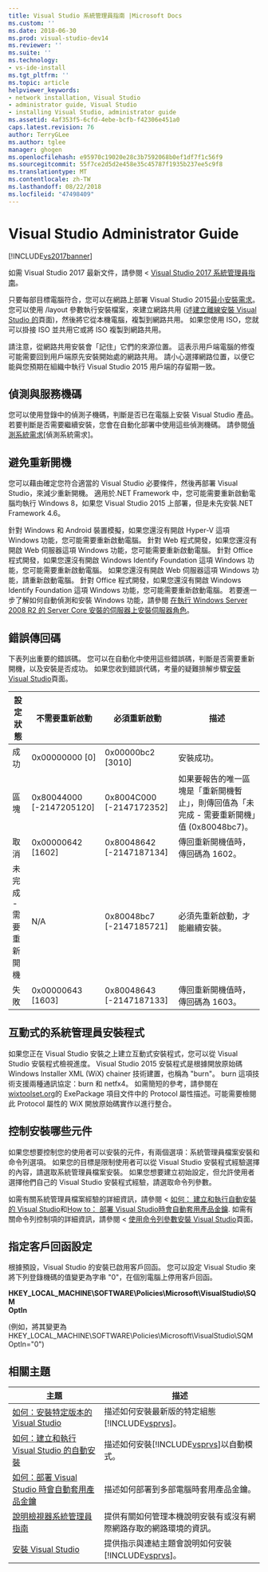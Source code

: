 ```yaml
---
title: Visual Studio 系統管理員指南 |Microsoft Docs
ms.custom: ''
ms.date: 2018-06-30
ms.prod: visual-studio-dev14
ms.reviewer: ''
ms.suite: ''
ms.technology:
- vs-ide-install
ms.tgt_pltfrm: ''
ms.topic: article
helpviewer_keywords:
- network installation, Visual Studio
- administrator guide, Visual Studio
- installing Visual Studio, administrator guide
ms.assetid: 4af353f5-6cfd-4ebe-bcfb-f42306e451a0
caps.latest.revision: 76
author: TerryGLee
ms.author: tglee
manager: ghogen
ms.openlocfilehash: e95970c19020e28c3b7592068b0ef1df7f1c56f9
ms.sourcegitcommit: 55f7ce2d5d2e458e35c45787f1935b237ee5c9f8
ms.translationtype: MT
ms.contentlocale: zh-TW
ms.lasthandoff: 08/22/2018
ms.locfileid: "47498409"
---
```

# <a name="visual-studio-administrator-guide"></a>Visual Studio Administrator Guide
[!INCLUDE[vs2017banner](../includes/vs2017banner.md)]

如需 Visual Studio 2017 最新文件，請參閱 < [Visual Studio 2017 系統管理員指南](https://docs.microsoft.com/en-us/visualstudio/install/visual-studio-administrator-guide)。

只要每部目標電腦符合，您可以在網路上部署 Visual Studio 2015[最小安裝需求](http://www.microsoft.com/visualstudio/eng/products/2013-editions)。 您可以使用 /layout 參數執行安裝檔案，來建立網路共用 (述[建立離線安裝 Visual Studio 的](../install/create-an-offline-installation-of-visual-studio.md)頁面)，然後將它從本機電腦，複製到網路共用。 如果您使用 ISO，您就可以掛接 ISO 並共用它或將 ISO 複製到網路共用。  
  
 請注意，從網路共用安裝會「記住」它們的來源位置。 這表示用戶端電腦的修復可能需要回到用戶端原先安裝開始處的網路共用。 請小心選擇網路位置，以便它能與您預期在組織中執行 Visual Studio 2015 用戶端的存留期一致。  
  
## <a name="detection-and-servicing-keys"></a>偵測與服務機碼  
 您可以使用登錄中的偵測子機碼，判斷是否已在電腦上安裝 Visual Studio 產品。 若要判斷是否需要繼續安裝，您會在自動化部署中使用這些偵測機碼。  請參閱[偵測系統需求](../extensibility/internals/detecting-system-requirements.md)[偵測系統需求]。  
  
## <a name="avoiding-reboots"></a>避免重新開機  
 您可以藉由確定您符合適當的 Visual Studio 必要條件，然後再部署 Visual Studio，來減少重新開機。 適用於.NET Framework 中，您可能需要重新啟動電腦均執行 Windows 8，如果您 Visual Studio 2015 上部署，但是未先安裝.NET Framework 4.6。  
  
 針對 Windows 和 Android 裝置模擬，如果您還沒有開啟 Hyper-V 這項 Windows 功能，您可能需要重新啟動電腦。 針對 Web 程式開發，如果您還沒有開啟 Web 伺服器這項 Windows 功能，您可能需要重新啟動電腦。 針對 Office 程式開發，如果您還沒有開啟 Windows Identify Foundation 這項 Windows 功能，您可能需要重新啟動電腦。 如果您還沒有開啟 Web 伺服器這項 Windows 功能，請重新啟動電腦。 針對 Office 程式開發，如果您還沒有開啟 Windows Identify Foundation 這項 Windows 功能，您可能需要重新啟動電腦。 若要進一步了解如何自動偵測和安裝 Windows 功能，請參閱 [在執行 Windows Server 2008 R2 的 Server Core 安裝的伺服器上安裝伺服器角色](https://technet.microsoft.com/library/ee441260(v=ws.10).aspx)。  
  
## <a name="error-return-codes"></a>錯誤傳回碼  
 下表列出重要的錯誤碼。 您可以在自動化中使用這些錯誤碼，判斷是否需要重新開機，以及安裝是否成功。 如果您收到錯誤代碼，考量的疑難排解步驟[安裝 Visual Studio](../install/install-visual-studio-2015.md)頁面。  
  
|設定狀態|不需要重新啟動|必須重新啟動|描述|  
|------------------|--------------------------|----------------------|-----------------|  
|成功|0x00000000 [0]|0x00000bc2 [3010]|安裝成功。|  
|區塊|0x80044000 [-2147205120]|0x8004C000 [-2147172352]|如果要報告的唯一區塊是「重新開機暫止」，則傳回值為「未完成 - 需要重新開機」值 (0x80048bc7)。|  
|取消|0x00000642 [1602]|0x80048642 [-2147187134]|傳回重新開機值時，傳回碼為 1602。|  
|未完成 - 需要重新開機|N/A|0x80048bc7 [-2147185721]|必須先重新啟動，才能繼續安裝。|  
|失敗|0x00000643 [1603]|0x80048643 [-2147187133]|傳回重新開機值時，傳回碼為 1603。|  
  
## <a name="interactive-administrator-installer"></a>互動式的系統管理員安裝程式  
 如果您正在 Visual Studio 安裝之上建立互動式安裝程式，您可以從 Visual Studio 安裝程式檢視進度。 Visual Studio 2015 安裝程式是根據開放原始碼 Windows Installer XML (WiX) chainer 技術建置，也稱為 "burn"。 burn 這項技術支援兩種通訊協定：burn 和 netfx4。 如需簡短的參考，請參閱在 [wixtoolset.org](http://wixtoolset.org/)的 ExePackage 項目文件中的 Protocol 屬性描述。可能需要檢閱此 Protocol 屬性的 WiX 開放原始碼實作以進行整合。  
  
## <a name="controlling-what-is-installed"></a>控制安裝哪些元件  
 如果您想要控制您的使用者可以安裝的元件，有兩個選項：系統管理員檔案安裝和命令列選項。 如果您的目標是限制使用者可以從 Visual Studio 安裝程式經驗選擇的內容，請選取系統管理員檔案安裝。 如果您想要建立初始設定，但允許使用者選擇他們自己的 Visual Studio 安裝程式經驗，請選取命令列參數。  
  
 如需有關系統管理員檔案經驗的詳細資訊，請參閱 <<c0> [ 如何： 建立和執行自動安裝的 Visual Studio](../install/how-to-create-and-run-an-unattended-installation-of-visual-studio.md)和[How to： 部署 Visual Studio時會自動套用產品金鑰](../install/how-to-automatically-apply-product-keys-when-deploying-visual-studio.md).  如需有關命令列控制項的詳細資訊，請參閱 <<c0> [ 使用命令列參數安裝 Visual Studio](../install/use-command-line-parameters-to-install-visual-studio.md)頁面。  
  
## <a name="specifying-customer-feedback-settings"></a>指定客戶回函設定  
 根據預設，Visual Studio 的安裝已啟用客戶回函。 您可以設定 Visual Studio 來將下列登錄機碼的值變更為字串 "0"，在個別電腦上停用客戶回函。  
  
 **HKEY_LOCAL_MACHINE\SOFTWARE\Policies\Microsoft\VisualStudio\SQM**  
**OptIn**  
  
 (例如，將其變更為 HKEY_LOCAL_MACHINE\SOFTWARE\Policies\Microsoft\VisualStudio\SQM OptIn="0")  
  
## <a name="related-topics"></a>相關主題  
  
|主題|描述|  
|-----------|-----------------|  
|[如何：安裝特定版本的 Visual Studio](../install/how-to-install-a-specific-release-of-visual-studio.md)|描述如何安裝最新版的特定組態[!INCLUDE[vsprvs](../includes/vsprvs-md.md)]。|  
|[如何：建立和執行 Visual Studio 的自動安裝](../install/how-to-create-and-run-an-unattended-installation-of-visual-studio.md)|描述如何安裝[!INCLUDE[vsprvs](../includes/vsprvs-md.md)]以自動模式。|  
|[如何：部署 Visual Studio 時會自動套用產品金鑰](../install/how-to-automatically-apply-product-keys-when-deploying-visual-studio.md)|描述如何部署到多部電腦時套用產品金鑰。|  
|[說明檢視器系統管理員指南](../ide/help-viewer-administrator-guide.md)|提供有關如何管理本機說明安裝有或沒有網際網路存取的網路環境的資訊。|  
|[安裝 Visual Studio](../install/install-visual-studio-2015.md)|提供指示與連結主題會說明如何安裝[!INCLUDE[vsprvs](../includes/vsprvs-md.md)]。|